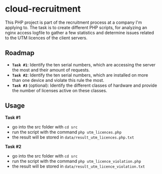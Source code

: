 # cloud-recruitment

This PHP project is part of the recruitment process at a company I'm applying to.
The task is to create different PHP scripts, for analyzing an nginx access logfile to gather
a few statistics and determine issues related to the UTM licences of the client servers.

## Roadmap

- **`Task #1`**: Identify the ten serial numbers, which are accessing the server the most and their amount of requests.
- **`Task #2`**: Identify the ten serial numbers, which are installed on more than one device and violate this rule the most.
- **`Task #3`** (optional): Identify the different classes of hardware and provide the number of licenses active on these classes.

## Usage

**Task #1**

- go into the src folder with `cd src`
- run the script with the command `php utm_licences.php`
- the result will be stored in `data/result_utm_licences.php.txt`

**Task #2**

- go into the src folder with `cd src`
- run the script with the command `php utm_licence_violation.php`
- the result will be stored in `data/result_utm_licence_violation.txt`
